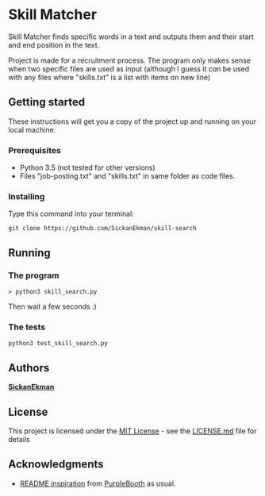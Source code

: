 # Skill Matcher

Skill Matcher finds specific words in a text and outputs them and their start and end position in the text.

Project is made for a recruitment process. The program only makes sense when two specific files are used as input (although I guess it *can* be used with any files where "skills.txt" is a list with items on new line)

## Getting started

These instructions will get you a copy of the project up and running on your local machine.

### Prerequisites

* Python 3.5 (not tested for other versions)
* Files "job-posting.txt" and "skills.txt" in same folder as code files.

### Installing

Type this command into your terminal:

```
git clone https://github.com/SickanEkman/skill-search
```

## Running 

### The program
```
> python3 skill_search.py
```
Then wait a few seconds :)

### The tests
```
python3 test_skill_search.py
```

## Authors

[**SickanEkman**](https://github.com/SickanEkman)

## License

This project is licensed under the [MIT License](https://opensource.org/licenses/MIT) - see the [LICENSE.md](LICENSE.md) file for details

## Acknowledgments

* [README inspiration](https://gist.github.com/PurpleBooth/109311bb0361f32d87a2#file-readme-template-md) from [PurpleBooth](https://github.com/PurpleBooth) as usual.
